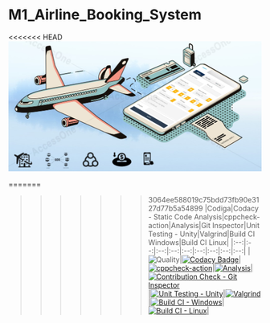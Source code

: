 # M1_Airline_Booking_System
<<<<<<< HEAD
![Banner](https://github.com/delliganesh2409/M1_Airline_Booking_System/blob/main/1_Requirements/banner.png)

=======
>>>>>>> 3064ee588019c75bdd73fb90e3127d77b5a54899
|Codiga|Codacy - Static Code Analysis|cppcheck-action|Analysis|Git Inspector|Unit Testing - Unity|Valgrind|Build CI Windows|Build CI Linux|
|:--:|:--:|:--:|:--:|:--:|:--:|:--:|:--:|:--:|
|![Quality](https://api.codiga.io/project/32497/status/svg)|[![Codacy Badge](https://app.codacy.com/project/badge/Grade/006d4bc5e57b4813a6e079b29075d146)](https://www.codacy.com/gh/delliganesh2409/M1_Airline_Booking_System/dashboard?utm_source=github.com&amp;utm_medium=referral&amp;utm_content=delliganesh2409/M1_Airline_Booking_System&amp;utm_campaign=Badge_Grade)|[![cppcheck-action](https://github.com/delliganesh2409/M1_Airline_Booking_System/actions/workflows/cppcheck.yml/badge.svg)](https://github.com/delliganesh2409/M1_Airline_Booking_System/actions/workflows/cppcheck.yml)|[![Analysis](https://github.com/delliganesh2409/M1_Airline_Booking_System/actions/workflows/analysis.yml/badge.svg)](https://github.com/delliganesh2409/M1_Airline_Booking_System/actions/workflows/analysis.yml)|[![Contribution Check - Git Inspector](https://github.com/delliganesh2409/M1_Airline_Booking_System/actions/workflows/gitinspector.yml/badge.svg)](https://github.com/delliganesh2409/M1_Airline_Booking_System/actions/workflows/gitinspector.yml)|[![Unit Testing - Unity](https://github.com/delliganesh2409/M1_Airline_Booking_System/actions/workflows/unity-testing.yml/badge.svg)](https://github.com/delliganesh2409/M1_Airline_Booking_System/actions/workflows/unity-testing.yml)|[![Valgrind](https://github.com/delliganesh2409/M1_Airline_Booking_System/actions/workflows/Valgrind.yml/badge.svg)](https://github.com/delliganesh2409/M1_Airline_Booking_System/actions/workflows/Valgrind.yml)|[![Build CI - Windows](https://github.com/delliganesh2409/M1_Airline_Booking_System/actions/workflows/Build%20on%20windows.yml/badge.svg)](https://github.com/delliganesh2409/M1_Airline_Booking_System/actions/workflows/Build%20on%20windows.yml)|[![Build CI - Linux](https://github.com/delliganesh2409/M1_Airline_Booking_System/actions/workflows/build%20on%20linux.yml/badge.svg)](https://github.com/delliganesh2409/M1_Airline_Booking_System/actions/workflows/build%20on%20linux.yml)|
